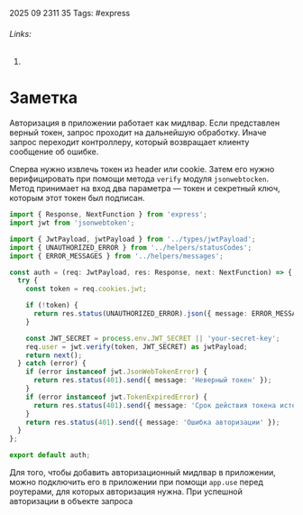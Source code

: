 2025 09 2311 35
Tags: #express 
###### Links: 
1) 
# Заметка
Авторизация в приложении работает как мидлвар. Если представлен верный токен, запрос проходит на дальнейшую обработку. Иначе запрос переходит контроллеру, который возвращает клиенту сообщение об ошибке.

Сперва нужно извлечь токен из header или cookie. Затем его нужно верифицировать при помощи метода `verify` модуля `jsonwebtocken`. Метод принимает на вход два параметра — токен и секретный ключ, которым этот токен был подписан.
```ts
import { Response, NextFunction } from 'express';
import jwt from 'jsonwebtoken';

import { JwtPayload, jwtPayload } from '../types/jwtPayload';
import { UNAUTHORIZED_ERROR } from '../helpers/statusCodes';
import { ERROR_MESSAGES } from '../helpers/messages';

const auth = (req: JwtPayload, res: Response, next: NextFunction) => {
  try {
    const token = req.cookies.jwt;

    if (!token) {
      return res.status(UNAUTHORIZED_ERROR).json({ message: ERROR_MESSAGES.AUTH.UNAUTHORIZED });
    }

    const JWT_SECRET = process.env.JWT_SECRET || 'your-secret-key';
    req.user = jwt.verify(token, JWT_SECRET) as jwtPayload;
    return next();
  } catch (error) {
    if (error instanceof jwt.JsonWebTokenError) {
      return res.status(401).send({ message: 'Неверный токен' });
    }
    if (error instanceof jwt.TokenExpiredError) {
      return res.status(401).send({ message: 'Срок действия токена истек' });
    }
    return res.status(401).send({ message: 'Ошибка авторизации' });
  }
};

export default auth;
```
Для того, чтобы добавить авторизационный мидлвар в приложении, можно подключить его в приложении при помощи `app.use` перед роутерами, для которых авторизация нужна.
При успешной авторизации в объекте запроса 